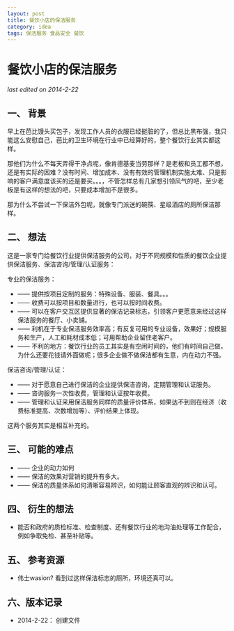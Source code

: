 ```yaml
---
layout: post
title: 餐饮小店的保洁服务
category: idea
tags: 保洁服务 食品安全 餐饮
---
```


餐饮小店的保洁服务
===============
_last edited on 2014-2-22_

一、 背景
---------------

早上在芭比馒头买包子，发现工作人员的衣服已经挺脏的了，但总比黑布强，我只能这么安慰自己，芭比的卫生环境在行业中已经算好的，整个餐饮行业其实都这样。

那他们为什么不每天弄得干净点呢，像肯德基麦当劳那样？是老板和员工都不想，还是有实际的困难？没有时间、增加成本、没有有效的管理机制实施太难、只是影响的客户满意度该买的还是要买。。。，不管怎样总有几家想引领风气的吧，至少老板是有这样的想法的吧，只要成本增加不是很多。

那为什么不尝试一下保洁外包呢，就像专门派送的碗筷、星级酒店的厕所保洁那样。

二、 想法
---------------

这是一家专门给餐饮行业提供保洁服务的公司，对于不同规模和性质的餐饮企业提供保洁服务、保洁咨询/管理/认证服务：

专业的保洁服务：

- —— 提供按项目定制的服务：特殊设备、服装、餐具。。。
- —— 收费可以按项目和数量进行，也可以按时间收费。
- —— 可以在客户交互区提供显著的保洁记录标志，引领客户更愿意来经过这样保洁服务的餐厅、小卖铺。
- —— 利机在于专业保洁服务效率高；有反复可用的专业设备，效果好；规模服务和生产，人工和耗材成本低；可用帮助企业留住老客户。
- —— 不利的地方：餐饮行业的员工其实是有空闲时间的，他们有时间自己做，为什么还要花钱请外面做呢；很多企业做不做保洁都有生意，内在动力不强。

保洁咨询/管理/认证：

- —— 对于愿意自己进行保洁的企业提供保洁咨询，定期管理和认证服务。
- —— 咨询服务一次性收费，管理和认证按年收费。
- —— 管理和认证采用保洁服务同样的质量评价体系，如果达不到则在经济（收费标准提高、次数增加等）、评价结果上体现。

这两个服务其实是相互补充的。

三、 可能的难点
---------------

- —— 企业的动力如何
- —— 保洁的效果对营销的提升有多大。
- —— 保洁的质量体系如何清晰容易辨识，如何能让顾客直观的辨识和认可。

四、 衍生的想法
---------------

- 能否和政府的质检标准、检查制度、还有餐饮行业的地沟油处理等工作配合，例如争取免检、甚至补贴等。

五、 参考资源
---------------
- 伟士wasion? 看到过这样保洁标志的厕所，环境还真可以。


六、版本记录
---------------

- 2014-2-22： 创建文件
